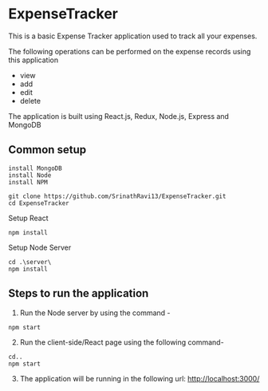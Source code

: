 # ExpenseTracker

This is a basic Expense Tracker application used to track all your expenses.  

The following operations can be performed on the expense records using this application 
- view
- add 
- edit
- delete

The application is built using React.js, Redux, Node.js, Express and MongoDB

## Common setup

```
install MongoDB
install Node
install NPM

git clone https://github.com/SrinathRavi13/ExpenseTracker.git
cd ExpenseTracker
```
Setup React
```
npm install
```
Setup Node Server
```
cd .\server\
npm install
```

## Steps to run the application
1) Run the Node server by using the command - 
```
npm start
```
2) Run the client-side/React page using the following command-
```
cd..
npm start
```
3) The application will be running in the following url:
[http://localhost:3000/](http://localhost:3000/)

